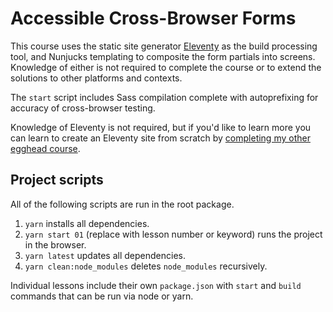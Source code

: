 # Accessible Cross-Browser Forms

This course uses the static site generator [Eleventy](https://11ty.dev) as the build processing tool, and Nunjucks templating to composite the form partials into screens. Knowledge of either is not required to complete the course or to extend the solutions to other platforms and contexts.

The `start` script includes Sass compilation complete with autoprefixing for accuracy of cross-browser testing.

Knowledge of Eleventy is not required, but if you'd like to learn more you can learn to create an Eleventy site from scratch by [completing my other egghead course](https://egghead.io/playlists/build-an-eleventy-11ty-site-from-scratch-bfd3?af=2s65ms).

## Project scripts

All of the following scripts are run in the root package.

1. `yarn` installs all dependencies.
1. `yarn start 01` (replace with lesson number or keyword) runs the project in the browser.
1. `yarn latest` updates all dependencies.
1. `yarn clean:node_modules` deletes `node_modules` recursively.

Individual lessons include their own `package.json` with `start` and `build` commands that can be run via node or yarn.
